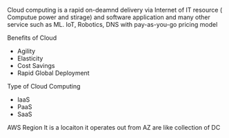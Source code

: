 Cloud computing is a rapid on-deamnd delivery via Internet of IT resource ( Computue power and stirage) and software application and many other service such as ML. IoT, Robotics, DNS with pay-as-you-go pricing model

Benefits of Cloud
- Agility
- Elasticity
- Cost Savings
- Rapid Global Deployment 

Type of Cloud Computing 
- IaaS
- PaaS
- SaaS


AWS Region It is a locaiton it operates out from 
AZ are like collection of DC